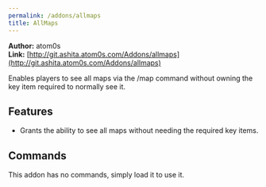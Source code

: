 ```yaml
---
permalink: /addons/allmaps
title: AllMaps
---
```


**Author:** atom0s<br/>
**Link:** [http://git.ashita.atom0s.com/Addons/allmaps](http://git.ashita.atom0s.com/Addons/allmaps)

Enables players to see all maps via the /map command without owning the key item required to normally see it.

## Features

  * Grants the ability to see all maps without needing the required key items.

## Commands

This addon has no commands, simply load it to use it.
